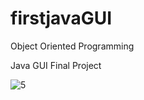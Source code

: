 # firstjavaGUI

Object Oriented Programming

Java GUI Final Project 

![5](https://user-images.githubusercontent.com/96141942/182677136-236978f6-9bf8-458f-866f-70e56b498a2b.png)
